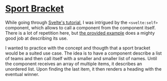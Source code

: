 # [Sport Bracket](https://svelte.dev/repl/4941cafa6eee409d947716816190222f)

While going through [Svelte's tutorial](https://svelte.dev/tutorial), I was intrigued by the `<svelte:self>` component, which allows to call a component from the component itself. There is a lot of repetition here, but [the provided example](https://svelte.dev/tutorial/svelte-self) does a mighty good job at describing its use.

I wanted to practice with the concept and thougth that a sport bracket would be a suited use case. The idea is to have a component describe a list of teams and then call itself with a smaller and smaller list of names. Until the component receives an array of multiple items, it describes an unordered list. Upon finding the last item, it then renders a heading with the eventual winner.
